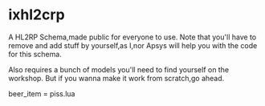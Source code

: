 # ixhl2crp
A HL2RP Schema,made public for everyone to use. Note that you'll have to remove and add stuff by yourself,as I,nor Apsys will help you with the code for this schema.

Also requires a bunch of models you'll need to find yourself on the workshop. But if you wanna make it work from scratch,go ahead.

beer_item = piss.lua
